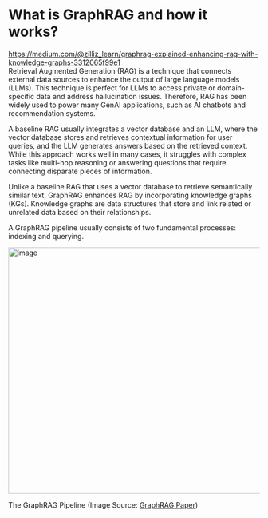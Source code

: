 # What is GraphRAG and how it works?
https://medium.com/@zilliz_learn/graphrag-explained-enhancing-rag-with-knowledge-graphs-3312065f99e1  
Retrieval Augmented Generation (RAG) is a technique that connects external data sources to enhance the output of large language models (LLMs). This technique is perfect for LLMs to access private or domain-specific data and address hallucination issues. Therefore, RAG has been widely used to power many GenAI applications, such as AI chatbots and recommendation systems.       

A baseline RAG usually integrates a vector database and an LLM, where the vector database stores and retrieves contextual information for user queries, and the LLM generates answers based on the retrieved context. While this approach works well in many cases, it struggles with complex tasks like multi-hop reasoning or answering questions that require connecting disparate pieces of information.    

Unlike a baseline RAG that uses a vector database to retrieve semantically similar text, GraphRAG enhances RAG by incorporating knowledge graphs (KGs). Knowledge graphs are data structures that store and link related or unrelated data based on their relationships.    

A GraphRAG pipeline usually consists of two fundamental processes: indexing and querying.    

<img width="786" height="493" alt="image" src="https://github.com/user-attachments/assets/a216ec6c-b114-48c1-a9c7-f354e7b63e7d" />

The GraphRAG Pipeline (Image Source: [GraphRAG Paper](https://arxiv.org/pdf/2404.16130))  
